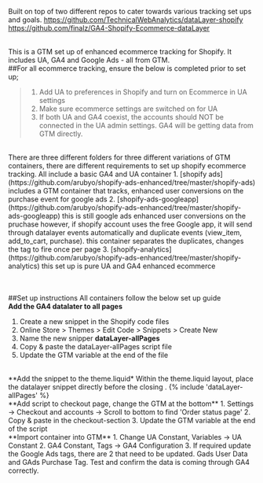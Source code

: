 Built on top of two different repos to cater towards various tracking set ups and goals.
https://github.com/TechnicalWebAnalytics/dataLayer-shopify <br>
https://github.com/finalz/GA4-Shopify-Ecommerce-dataLayer<br><br>

This is a GTM set up of enhanced ecommerce tracking for Shopify. 
It includes UA, GA4 and Google Ads - all from GTM. 
<br>
##For all ecommerce tracking, ensure the below is completed prior to set up;
> 1. Add UA to preferences in Shopify and turn on Ecommerce in UA settings
> 2. Make sure ecommerce settings are switched on for UA 
> 3. If both UA and GA4 coexist, the accounts should NOT be connected in the UA admin settings. GA4 will be getting data from GTM directly. 
<br>
There are three different folders for three different variations of GTM containers, there are different requirements to set up shopify ecommerce tracking. All include a basic GA4 and UA container
1. [shopify ads](https://github.com/arubyo/shopify-ads-enhanced/tree/master/shopify-ads)
includes a GTM container that tracks, enhanced user conversions on the purchase event for google ads 
2. [shopify-ads-googleapp](https://github.com/arubyo/shopify-ads-enhanced/tree/master/shopify-ads-googleapp)
this is still google ads enhanced user conversions on the pruchase however, if shopify account uses the free Google app, it will send through datalayer events automatically and duplicate events (view_item, add_to_cart, purchase). this container separates the duplicates, changes the tag to fire once per page
3. [shopify-analytics](https://github.com/arubyo/shopify-ads-enhanced/tree/master/shopify-analytics)
this set up is pure UA and GA4 enhanced ecommerce 
<Br><br><br>

##Set up instructions
All containers follow the below set up guide<br>
**Add the GA4 datalater to all pages**
1. Create a new snippet in the Shopify code files
2. Online Store > Themes > Edit Code > Snippets > Create New
3. Name the new snipper **dataLayer-allPages**
5. Copy & paste the dataLayer-allPages script file 
5. Update the GTM variable at the end of the file
<Br>
**Add the snippet to the theme.liquid*
Within the theme.liquid layout, place the datalayer snippet directly before the closing </ head>. 
{% include 'dataLayer-allPages' %}
  <Br>
**Add script to checkout page, change the GTM at the bottom** 
1. Settings -> Checkout and accounts -> Scroll to bottom to find 'Order status page'
2. Copy & paste in the checkout-section
3. Update the GTM variable at the end of the script
  <br>
**Import container into GTM**
1. Change UA Constant, Variables -> UA Constant
2. GA4 Constant, Tags -> GA4 Configuration 
3. If required update the Google Ads tags, there are 2 that need to be updated. Gads User Data and GAds Purchase Tag. 
Test and confirm the data is coming through GA4 correctly. 
  
  

